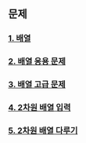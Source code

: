 ## 문제 

### [1. 배열](test01/README.md)   
   
### [2. 배열 응용 문제](test02/README.md)    

### [3. 배열 고급 문제](test03/README.md) 
   
### [4. 2차원 배열 입력](test04/README.md) 

### [5. 2차원 배열 다루기](test05/README.md) 
